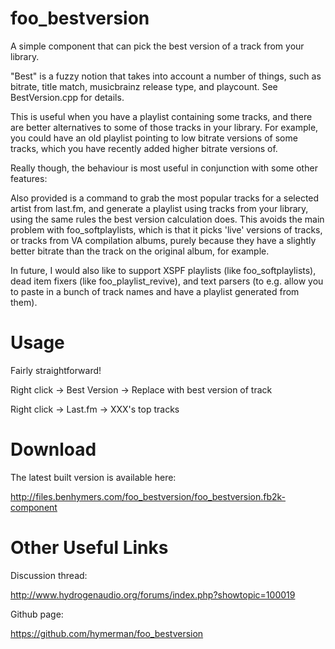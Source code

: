 foo_bestversion
===============

A simple component that can pick the best version of a track from your library.

"Best" is a fuzzy notion that takes into account a number of things, such as bitrate, title match, musicbrainz release type, and playcount. See BestVersion.cpp for details.

This is useful when you have a playlist containing some tracks, and there are better alternatives to some of those tracks in your library. For example, you could have an old playlist pointing to low bitrate versions of some tracks, which you have recently added higher bitrate versions of.

Really though, the behaviour is most useful in conjunction with some other features:

Also provided is a command to grab the most popular tracks for a selected artist from last.fm, and generate a playlist using tracks from your library, using the same rules the best version calculation does. This avoids the main problem with foo_softplaylists, which is that it picks 'live' versions of tracks, or tracks from VA compilation albums, purely because they have a slightly better bitrate than the track on the original album, for example.

In future, I would also like to support XSPF playlists (like foo_softplaylists), dead item fixers (like foo_playlist_revive), and text parsers (to e.g. allow you to paste in a bunch of track names and have a playlist generated from them).

Usage
=====

Fairly straightforward!

Right click -> Best Version -> Replace with best version of track

Right click -> Last.fm -> XXX's top tracks

Download
========

The latest built version is available here:

http://files.benhymers.com/foo_bestversion/foo_bestversion.fb2k-component

Other Useful Links
==================

Discussion thread:

http://www.hydrogenaudio.org/forums/index.php?showtopic=100019

Github page:

https://github.com/hymerman/foo_bestversion
